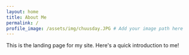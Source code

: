 ```yaml
---
layout: home
title: About Me
permalink: /
profile_image: /assets/img/chuusday.JPG # Add your image path here
---
```


This is the landing page for my site. Here's a quick introduction to me!
